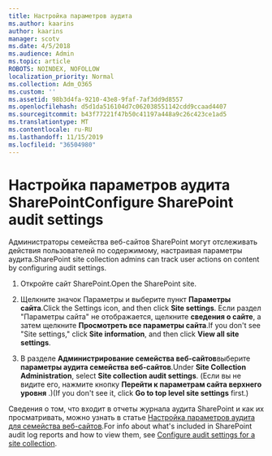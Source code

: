 ```yaml
---
title: Настройка параметров аудита
ms.author: kaarins
author: kaarins
manager: scotv
ms.date: 4/5/2018
ms.audience: Admin
ms.topic: article
ROBOTS: NOINDEX, NOFOLLOW
localization_priority: Normal
ms.collection: Adm_O365
ms.custom: ''
ms.assetid: 98b3d4fa-9210-43e8-9faf-7af3dd9d8557
ms.openlocfilehash: d5d1da516104d7c062038551142cdd9ccaad4407
ms.sourcegitcommit: b43f77221f47b50c41197a448a9c26c423ce1ad5
ms.translationtype: MT
ms.contentlocale: ru-RU
ms.lasthandoff: 11/15/2019
ms.locfileid: "36504980"
---
```

# <a name="configure-sharepoint-audit-settings"></a><span data-ttu-id="b46f8-102">Настройка параметров аудита SharePoint</span><span class="sxs-lookup"><span data-stu-id="b46f8-102">Configure SharePoint audit settings</span></span>

<span data-ttu-id="b46f8-103">Администраторы семейства веб-сайтов SharePoint могут отслеживать действия пользователей по содержимому, настраивая параметры аудита.</span><span class="sxs-lookup"><span data-stu-id="b46f8-103">SharePoint site collection admins can track user actions on content by configuring audit settings.</span></span>
  
1. <span data-ttu-id="b46f8-104">Откройте сайт SharePoint.</span><span class="sxs-lookup"><span data-stu-id="b46f8-104">Open the SharePoint site.</span></span>
    
2. <span data-ttu-id="b46f8-105">Щелкните значок Параметры и выберите пункт **Параметры сайта**.</span><span class="sxs-lookup"><span data-stu-id="b46f8-105">Click the Settings icon, and then click **Site settings**.</span></span> <span data-ttu-id="b46f8-106">Если раздел "Параметры сайта" не отображается, щелкните **сведения о сайте**, а затем щелкните **Просмотреть все параметры сайта**.</span><span class="sxs-lookup"><span data-stu-id="b46f8-106">If you don't see "Site settings," click **Site information**, and then click **View all site settings**.</span></span>
    
3. <span data-ttu-id="b46f8-107">В разделе **Администрирование семейства веб-сайтов**выберите **параметры аудита семейства веб-сайтов**.</span><span class="sxs-lookup"><span data-stu-id="b46f8-107">Under **Site Collection Administration**, select **Site collection audit settings**.</span></span> <span data-ttu-id="b46f8-108">(Если вы не видите его, нажмите кнопку **Перейти к параметрам сайта верхнего уровня** .)</span><span class="sxs-lookup"><span data-stu-id="b46f8-108">(If you don't see it, click **Go to top level site settings** first.)</span></span> 
    
<span data-ttu-id="b46f8-109">Сведения о том, что входит в отчеты журнала аудита SharePoint и как их просматривать, можно узнать в статье [Настройка параметров аудита для семейства веб-сайтов](https://go.microsoft.com/fwlink/?linkid=404050).</span><span class="sxs-lookup"><span data-stu-id="b46f8-109">For info about what's included in SharePoint audit log reports and how to view them, see [Configure audit settings for a site collection](https://go.microsoft.com/fwlink/?linkid=404050).</span></span>
  

